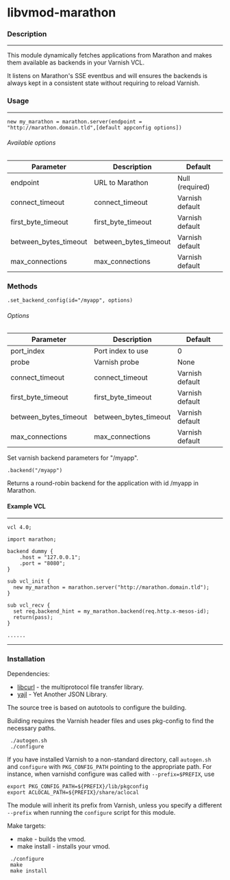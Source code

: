 # libvmod-marathon

### Description
---
This module dynamically fetches applications from Marathon and makes them available as backends in your Varnish VCL.

It listens on Marathon's SSE eventbus and will ensures the backends is always kept in a consistent state without requiring to reload Varnish.

### Usage
---
``` new my_marathon = marathon.server(endpoint = "http://marathon.domain.tld",[default appconfig options]) ```

###### Available options

| Parameter             | Description                 | Default                |
|-----------------------|-----------------------------|------------------------|
| endpoint              | URL to Marathon             | Null (required)        |
| connect_timeout       | connect_timeout             | Varnish default        |
| first_byte_timeout    | first_byte_timeout          | Varnish default        |
| between_bytes_timeout | between_bytes_timeout       | Varnish default        |
| max_connections       | max_connections             | Varnish default        |

### Methods
``` .set_backend_config(id="/myapp", options) ```

###### Options

| Parameter             | Description                 | Default                |
|-----------------------|-----------------------------|------------------------|
| port_index            | Port index to use           | 0                      |
| probe                 | Varnish probe               | None                   |
| connect_timeout       | connect_timeout             | Varnish default        |
| first_byte_timeout    | first_byte_timeout          | Varnish default        |
| between_bytes_timeout | between_bytes_timeout       | Varnish default        |
| max_connections       | max_connections             | Varnish default        |


Set varnish backend parameters for "/myapp".



``` .backend("/myapp") ```

Returns a round-robin backend for the application with id /myapp in Marathon.

#### Example VCL
---
```
vcl 4.0;

import marathon;

backend dummy {
    .host = "127.0.0.1";
    .port = "8080";
}

sub vcl_init {
  new my_marathon = marathon.server("http://marathon.domain.tld");
}

sub vcl_recv {
  set req.backend_hint = my_marathon.backend(req.http.x-mesos-id);
  return(pass);
}

......
```
---
### Installation

Dependencies:
* [libcurl](https://curl.haxx.se/libcurl/) - the multiprotocol file transfer library.
* [yajl](https://lloyd.github.io/yajl/) - Yet Another JSON Library.


The source tree is based on autotools to configure the building.

Building requires the Varnish header files and uses pkg-config to find
the necessary paths.

```
 ./autogen.sh
 ./configure
```

If you have installed Varnish to a non-standard directory, call
``autogen.sh`` and ``configure`` with ``PKG_CONFIG_PATH`` pointing to
the appropriate path. For instance, when varnishd configure was called
with ``--prefix=$PREFIX``, use

 ```
 export PKG_CONFIG_PATH=${PREFIX}/lib/pkgconfig
 export ACLOCAL_PATH=${PREFIX}/share/aclocal
 ```

The module will inherit its prefix from Varnish, unless you specify a
different ``--prefix`` when running the ``configure`` script for this
module.

Make targets:

* make - builds the vmod.
* make install - installs your vmod.

```
 ./configure
 make
 make install
 ```